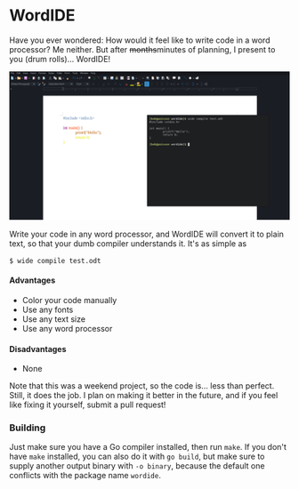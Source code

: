 # WordIDE

Have you ever wondered: How would it feel like to write code in a word processor? Me neither. But after ~~months~~minutes of planning, I present to you (drum rolls)... WordIDE!

![WordIDE Screenshot](/images/screenshot.png)

Write your code in any word processor, and WordIDE will convert it to plain text, so that your dumb compiler understands it. It's as simple as

```
$ wide compile test.odt
```

#### Advantages
* Color your code manually
* Use any fonts
* Use any text size
* Use any word processor

#### Disadvantages
* None

Note that this was a weekend project, so the code is... less than perfect. Still, it does the job. I plan on making it better in the future, and if you feel like fixing it yourself, submit a pull request!


### Building
Just make sure you have a Go compiler installed, then run `make`. If you don't have `make` installed, you can also do it with `go build`, but make sure to supply another output binary with `-o binary`, because the default one conflicts with the package name `wordide`.
